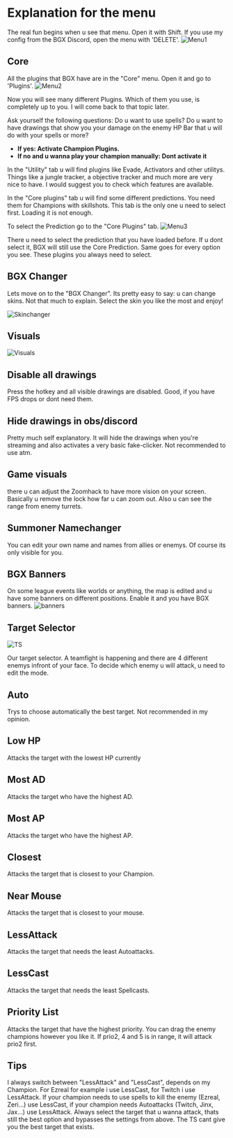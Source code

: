 ﻿# Explanation for the menu


The real fun begins when u see that menu. Open it with Shift. If you use my config from the BGX Discord, open the menu with 'DELETE'.
![Menu1](https://imgur.com/DFWLcRW.png)
## Core
All the plugins that BGX have are in the "Core" menu. Open it and go to 'Plugins'.
![Menu2](https://i.imgur.com/HIBpZHM.png)

Now you will see many different Plugins. Which of them you use, is completely up to you. I will come back to that topic later.

Ask yourself the following questions: Do u want to use spells? Do u want to have drawings that show you your damage on the enemy HP Bar that u will do with your spells or more?

 - **If yes: Activate Champion Plugins.**
 -  **If no and u wanna play your champion manually: Dont activate it**


In the "Utility" tab u will find plugins like Evade, Activators and other utilitys. Things like a jungle tracker, a objective tracker and much more are very nice to have. I would suggest you to check which features are available.

In the "Core plugins" tab u will find some different predictions. You need them for Champions with skillshots. This tab is the only one u need to select first. Loading it is not enough.

To select the Prediction go to the "Core Plugins" tab.
![Menu3](https://i.imgur.com/iRFJ76p.png)

There u need to select the prediction that you have loaded before. If u dont select it, BGX will still use the Core Prediction.
Same goes for every option you see. These plugins you always need to select.

## BGX Changer

Lets move on to the "BGX Changer". Its pretty easy to say: u can change skins. Not that much to explain. Select the skin you like the most and enjoy!

![Skinchanger](https://i.imgur.com/is4Hhgp.png)

## Visuals

![Visuals](https://imgur.com/LkgWGgV.png)

Disable all drawings
-
Press the hotkey and all visible drawings are disabled. Good, if you have FPS drops or dont need them.

Hide drawings in obs/discord
- 
 Pretty much self explanatory. It will hide the drawings when you're streaming and also activates a very basic fake-clicker. Not recommended to use atm.

Game visuals
-
 there u can adjust the Zoomhack to have more vision on your screen. Basically u remove the lock how far u can zoom out. Also u can see the range from enemy turrets.

Summoner Namechanger
-
You can edit your own name and names from allies or enemys. Of course its only visible for you.

BGX Banners
-
On some league events like worlds or anything, the map is edited and u have some banners on different positions. Enable it and you have BGX banners.
![banners](https://i.imgur.com/qQ0s7ul.png)

## Target Selector
![TS](https://i.imgur.com/6TJ8yrl.png)

Our target selector. A teamfight is happening and there are 4 different enemys infront of your face. To decide which enemy u will attack, u need to edit the mode.

Auto
-

 Trys to choose automatically the best target. Not recommended in my opinion.

Low HP
-

Attacks the target with the lowest HP currently

Most AD
-

Attacks the target who have the highest AD.

Most AP
-

Attacks the target who have the highest AP.

Closest
-

Attacks the target that is closest to your Champion.

Near Mouse
-

Attacks the target that is closest to your mouse.

 LessAttack
-
Attacks the target that needs the least Autoattacks.

LessCast
-
Attacks the target that needs the least Spellcasts.

Priority List
-

Attacks the target that have the highest priority. You can drag the enemy champions however you like it. If prio2, 4 and 5 is in range, it will attack prio2 first.

Tips
-
I always switch between "LessAttack" and "LessCast", depends on my Champion. For Ezreal for example i use LessCast, for Twitch i use LessAttack.
If your champion needs to use spells to kill the enemy (Ezreal, Zeri...) use LessCast, if your champion needs Autoattacks (Twitch, Jinx, Jax...) use LessAttack.
Always select the target that u wanna attack, thats still the best option and bypasses the settings from above. The TS cant give you the best target that exists.
